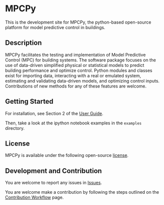# MPCPy
This is the development site for MPCPy, the python-based open-source platform for model predictive control in buildings.

## Description
MPCPy facilitates the testing and implementation of Model Predictive Control (MPC) for building systems.  The software package focuses on the use of data-driven simplified physical or statistical models to predict building performance and optimize control.  Python modules and classes exist for importing data, interacting with a real or emulated system, estimating and validating data-driven models, and optimizing control inputs.  Contributions of new methods for any of these features are welcome.

## Getting Started
For installation, see Section 2 of the [User Guide](https://github.com/lbl-srg/MPCPy/tree/master/doc/userGuide).

Then, take a look at the ipython notebook examples in the ``examples`` directory.

## License
MPCPy is available under the following open-source [license](https://github.com/lbl-srg/MPCPy/blob/master/license.txt).

## Development and Contribution
You are welcome to report any issues in [Issues](https://github.com/lbl-srg/MPCPy/issues).

You are welcome make a contribution by following the steps outlined on the [Contribution Workflow](https://github.com/lbl-srg/MPCPy/wiki/Contribution-Workflow) page.
